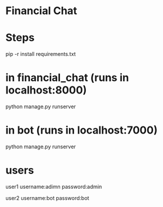 # Financial Chat

# Steps

pip -r install requirements.txt

# in financial_chat (runs in localhost:8000)
python manage.py runserver

# in bot (runs in localhost:7000)
python manage.py runserver

# users
user1
	username:adimn
	password:admin

user2
	username:bot
	password:bot
